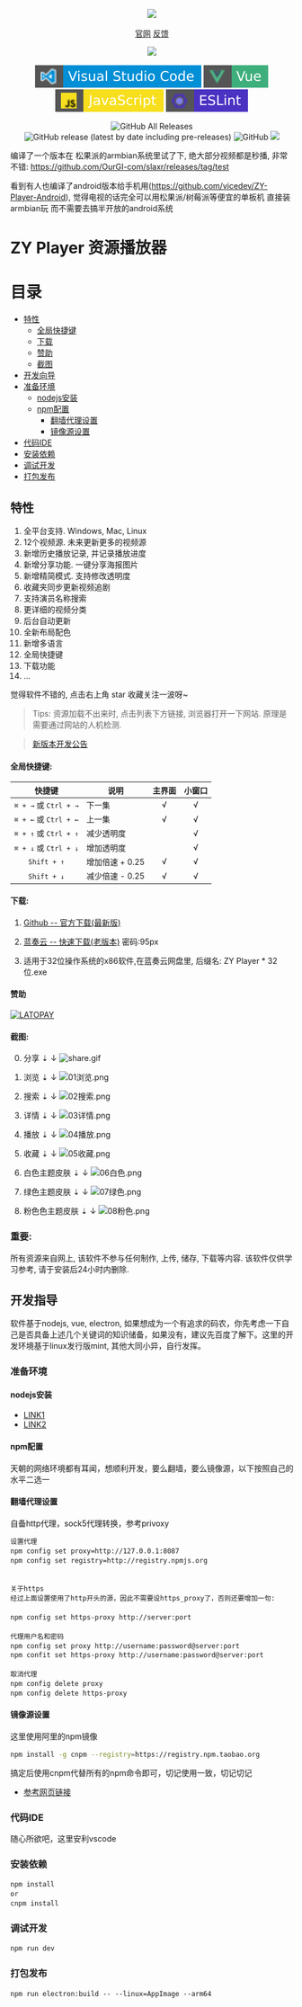 <p align="center">
<img width="128" src="https://i.loli.net/2020/05/07/9kLvPnWVCp7538c.png" >
</p>
<p align="center">
<a href="http://zyplayer.fun/" target="_blank">官网</a>
<a href="https://github.com/Hunlongyu/ZY-Player/issues" target="_blank">反馈</a>
</p>
<p align="center">
<img src="https://forthebadge.com/images/badges/built-with-love.svg">
<p>
<p align="center">
<img src="https://github.com/aleen42/badges/raw/master/src/visual_studio_code_flat_square.svg?sanitize=true">
<img src="https://github.com/aleen42/badges/raw/master/src/vue_flat_square.svg?sanitize=true">
<img src="https://github.com/aleen42/badges/raw/master/src/javascript_flat_square.svg?sanitize=true">
<img src="https://github.com/aleen42/badges/raw/master/src/eslint_flat_square.svg?sanitize=true">
</p>
<p align="center">
<img alt="GitHub All Releases" src="https://img.shields.io/github/downloads/Hunlongyu/ZY-Player/total?style=for-the-badge">
<img alt="GitHub release (latest by date including pre-releases)" src="https://img.shields.io/github/v/release/Hunlongyu/ZY-Player?include_prereleases&style=for-the-badge">
<img alt="GitHub" src="https://img.shields.io/github/license/Hunlongyu/ZY-Player?style=for-the-badge">
<img src="https://img.shields.io/github/workflow/status/Hunlongyu/ZY-Player/release-build?style=for-the-badge">
<p>

编译了一个版本在 松果派的armbian系统里试了下, 绝大部分视频都是秒播, 非常不错:
https://github.com/OurGI-com/slaxr/releases/tag/test

看到有人也编译了android版本给手机用(https://github.com/vicedev/ZY-Player-Android),
觉得电视的话完全可以用松果派/树莓派等便宜的单板机 直接装armbian玩 而不需要去搞半开放的android系统

# ZY Player 资源播放器

# 目录
- [特性](#特性)
  - [全局快捷键](#全局快捷键)
  - [下载](#下载)
  - [赞助](#赞助)
  - [截图](#截图)
- [开发向导](#开发向导)
- [准备环境](#准备环境)
  - [nodejs安装](#nodejs安装)
  - [npm配置](#npm配置)
    - [翻墙代理设置](#翻墙代理设置)
    - [镜像源设置](#镜像源设置)
- [代码IDE](#代码IDE)
- [安装依赖](#安装依赖)
- [调试开发](#调试开发)
- [打包发布](#打包发布)

## 特性

1. 全平台支持. Windows, Mac, Linux
2. 12个视频源. 未来更新更多的视频源
3. 新增历史播放记录, 并记录播放进度
4. 新增分享功能. 一键分享海报图片
5. 新增精简模式. 支持修改透明度
6. 收藏夹同步更新视频追剧
7. 支持演员名称搜索
8. 更详细的视频分类
9. 后台自动更新
10. 全新布局配色
11. 新增多语言
12. 全局快捷键
13. 下载功能
14. ...

觉得软件不错的, 点击右上角 star 收藏关注一波呀~

> Tips: 资源加载不出来时, 点击列表下方链接, 浏览器打开一下网站. 原理是需要通过网站的人机检测.

> [新版本开发公告](https://github.com/Hunlongyu/ZY-Player/issues/109)


#### 全局快捷键:

|          快捷键          | 说明       | 主界面 | 小窗口 |
| :----------------------: | ---------- | :----: | :----: |
| `⌘ + →`  或  `Ctrl + →` | 下一集     |   √    |   √    |
| `⌘ + ←`  或  `Ctrl + ←` | 上一集     |   √    |   √    |
| `⌘ + ↑`  或  `Ctrl + ↑` | 减少透明度 |        |   √    |
| `⌘ + ↓`  或  `Ctrl + ↓` | 增加透明度 |        |   √    |
| `Shift + ↑` | 增加倍速 + 0.25 |    √    |   √    |
| `Shift + ↓` | 减少倍速 - 0.25 |    √    |   √    |

#### 下载:

1. [Github -- 官方下载(最新版)](https://github.com/Hunlongyu/ZY-Player/releases)

2. [蓝奏云 -- 快速下载(老版本)](https://www.lanzous.com/b04s6a3re) 密码:95px

3. 适用于32位操作系统的x86软件,在蓝奏云网盘里, 后缀名: ZY Player * 32位.exe

#### 赞助
[![LATOPAY](https://latopay.com/w/lt-bg-2062.png)](https://latopay.com/@Hunlongyu)

#### 截图: 

0. 分享 ⇣ ↓
![share.gif](https://i.loli.net/2020/06/05/hbJwBXlx194umcO.gif)

1. 浏览 ⇣ ↓
![01浏览.png](https://i.loli.net/2020/05/18/MshDLnXq2CTpoBy.png)
2. 搜索 ⇣ ↓
![02搜索.png](https://i.loli.net/2020/05/20/QgJqDkcjpeiRvBb.png)
3. 详情 ⇣ ↓
![03详情.png](https://i.loli.net/2020/05/18/s7gUj6unEfyYb4Z.png)
4. 播放 ⇣ ↓
![04播放.png](https://i.loli.net/2020/05/18/WqgnOw3mHd6e5uU.png)
5. 收藏 ⇣ ↓
![05收藏.png](https://i.loli.net/2020/05/18/bhIgeGMTPWmrdYi.png)
6. 白色主题皮肤 ⇣ ↓
![06白色.png](https://i.loli.net/2020/05/18/UgiVZ89dhkuxDBI.png)
7. 绿色主题皮肤 ⇣ ↓
![07绿色.png](https://i.loli.net/2020/05/18/4d2UnFRECm7vyJQ.png)
8. 粉色色主题皮肤 ⇣ ↓
![08粉色.png](https://i.loli.net/2020/05/18/PLlEfzd8mSC9vMW.png)

### 重要: 
所有资源来自网上, 该软件不参与任何制作, 上传, 储存, 下载等内容. 该软件仅供学习参考, 请于安装后24小时内删除.

## 开发指导
软件基于nodejs, vue, electron, 如果想成为一个有追求的码农，你先考虑一下自己是否具备上述几个关键词的知识储备，如果没有，建议先百度了解下。这里的开发环境基于linux发行版mint, 其他大同小异，自行发挥。

### 准备环境

#### nodejs安装
* [LINK1](https://nodejs.org/zh-cn/)
* [LINK2](https://www.jianshu.com/p/13f45e24b1de/)

#### npm配置
天朝的网络环境都有耳闻，想顺利开发，要么翻墙，要么镜像源，以下按照自己的水平二选一

#### 翻墙代理设置
自备http代理，sock5代理转换，参考privoxy
```bash
设置代理
npm config set proxy=http://127.0.0.1:8087
npm config set registry=http://registry.npmjs.org


关于https
经过上面设置使用了http开头的源，因此不需要设https_proxy了，否则还要增加一句:

npm config set https-proxy http://server:port

代理用户名和密码
npm config set proxy http://username:password@server:port
npm confit set https-proxy http://username:password@server:port

取消代理
npm config delete proxy
npm config delete https-proxy
```

#### 镜像源设置
这里使用阿里的npm镜像
```bash
npm install -g cnpm --registry=https://registry.npm.taobao.org
```
搞定后使用cnpm代替所有的npm命令即可，切记使用一致，切记切记

* [参考网页链接](https://developer.aliyun.com/mirror/NPM?from=tnpm)

### 代码IDE
随心所欲吧，这里安利vscode

### 安装依赖
```bash
npm install 
or 
cnpm install 
```
### 调试开发
```bash
npm run dev
```

### 打包发布
```
npm run electron:build -- --linux=AppImage --arm64
```
